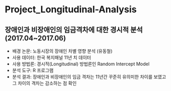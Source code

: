 # Project_Longitudinal-Analysis
장애인과 비장애인의 임금격차에 대한 경시적 분석(2017.04~2017.06)
------------
   - 배경 논문: 노동시장의 장애인 차별 영향 분석 (유동철)
   - 사용 데이터: 한국 복지패널 11년 치 데이터
   - 사용 방법론: 경시적(Longitudinal) 방법론인 Random Intercept Model
   - 분석 도구: R 프로그램
   - 분석 결과: 장애인과 비장애인의 임금 격차는 11년간 꾸준히 유의미한 차이를 보였고 그 차이의 격차는 감소하는 점 확인
